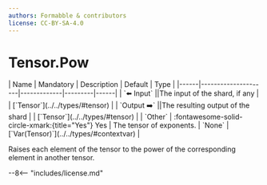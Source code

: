 ```yaml
---
authors: Formabble & contributors
license: CC-BY-SA-4.0
---
```



# Tensor.Pow

<div class="sh-parameters" markdown="1">
| Name | Mandatory | Description | Default | Type |
|------|---------------------|-------------|---------|------|
| `⬅️ Input` ||The input of the shard, if any | | [`Tensor`](../../types/#tensor) |
| `Output ➡️` ||The resulting output of the shard | | [`Tensor`](../../types/#tensor) |
| `Other` | :fontawesome-solid-circle-xmark:{title="Yes"} Yes  | The tensor of exponents. | `None` | [`Var(Tensor)`](../../types/#contextvar) |

</div>

Raises each element of the tensor to the power of the corresponding element in another tensor.

--8<-- "includes/license.md"

